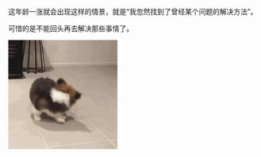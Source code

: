 这年龄一涨就会出现这样的情景，就是“我忽然找到了曾经某个问题的解决方法”。  

可惜的是不能回头再去解决那些事情了。


![fgrfg](..\assets\img\2020-10-11\007kPYPngy1gjlpabryt1g3064064hdt.gif)

